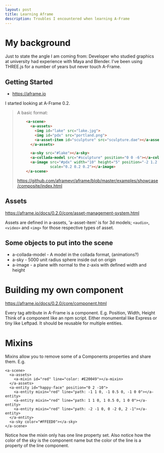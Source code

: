 ```yaml
---
layout: post
title: Learning Aframe
description: Troubles I encountered when learning A-Frame
---
```


<!-- Define slide animation generators -->
<script>
	window.aSlidesSlideData = {};
</script>
<!-- contents -->

# My background

Just to state the angle I am coming from: Developer who studied graphics at university had experience with Maya and Blender. I've been using THREE.js for a number of years but never touch A-Frame.

## Getting Started

* https://aframe.io

I started looking at A-Frame 0.2.

> A basic format:
>
> ```html
>     <a-scene>
>       <a-assets>
>         <img id="lake" src="lake.jpg">
>         <img id="pdx" src="portland.png">
>         <a-asset-item id="sculpture" src="sculpture.dae"></a-asset-item>
>       </a-assets>
>
>       <a-sky src="#lake"></a-sky>
>       <a-collada-model src="#sculpture" position="0 0 -6"></a-collada-model>
>       <a-image src="#pdx" width="10" height="5" position="-2 1.2 -3"
>                scale="0.2 0.2 0.2"></a-image>
>     </a-scene>
> ```
>
> https://github.com/aframevr/aframe/blob/master/examples/showcase/composite/index.html

## Assets

https://aframe.io/docs/0.2.0/core/asset-management-system.html

Assets are defined in a-assets, 'a-asset-item' is for 3d models; `<audio>`, `<video>` and `<img>` for those respective types of asset.

## Some objects to put into the scene

* a-collada-model - A model in the collada format, (animations?)
* a-sky - 5000 unit radius sphere inside out on origin
* a-image - a plane with normal to the z-axis with defined width and height

# Building my own component

https://aframe.io/docs/0.2.0/core/component.html

Every tag attribute in A-Frame is a component. E.g. Position, Width, Height
Think of a component like an npm script.
Either monumental like Express or tiny like Leftpad.
It should be reusable for multiple entities.

# Mixins

Mixins allow you to remove some of a Components properties and share them. E.g.

```
<a-scene>
  <a-assets>
    <a-mixin id="red" line="color: #E20049"></a-mixin>
  </a-assets>
  <a-entity id="happy-face" position="0 2 -10">
    <a-entity mixin="red" line="path: -1 1 0, -1 0.5 0, -1 0 0"></a-entity>
    <a-entity mixin="red" line="path: 1 1 0, 1 0.5 0, 1 0 0"></a-entity>
    <a-entity mixin="red" line="path: -2 -1 0, 0 -2 0, 2 -1"></a-entity>
  </a-entity>
  <a-sky color="#FFEED0"></a-sky>
</a-scene>
```

Notice how the mixin only has one line property set. Also notice how the color of the sky is the component name but the color of the line is a property of the line component.
